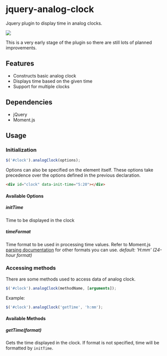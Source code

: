 # jquery-analog-clock

Jquery plugin to display time in analog clocks.

![](http://i.gyazo.com/5bfcc3c42036647ef6e58144f73b499f.png)

This is a very early stage of the plugin so there are still lots of planned improvements.

## Features

- Constructs basic analog clock
- Displays time based on the given time
- Support for multiple clocks

## Dependencies

- jQuery
- Moment.js

## Usage

### Initialization

```javascript
$('#clock').analogClock(options);
```

Options can also be specified on the element itself. These options take precedence over the options defined in the previous declaration.

```html
<div id="clock" data-init-time="5:20"></div>
```

#### Available Options

##### initTime

Time to be displayed in the clock

##### timeFormat

Time format to be used in processing time values. Refer to Moment.js [parsing documentation](http://momentjs.com/docs/#/parsing/string-format/) for other formats you can use. *default: 'H:mm' (24-hour format)*

### Accessing methods

There are some methods used to access data of analog clock.

```javascript
$('#clock').analogClock(methodName, [arguments]);
```

Example:

```javascript
$('#clock').analogClock('getTime', 'h:mm');
```

#### Available Methods

##### getTime(format)

Gets the time displayed in the clock. If format is not specified, time will be formatted by `initTime`.
